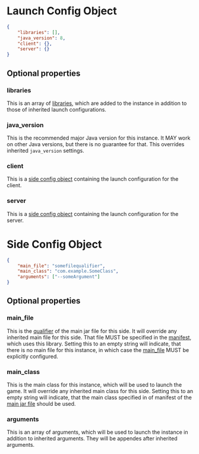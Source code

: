 # Launch Config Object

```json
{
    "libraries": [],
    "java_version": 8,
    "client": {},
    "server": {}
}
```

## Optional properties


### libraries

This is an array of [libraries](library.md), which are added to the instance in
addition to those of inherited launch configurations.

### java_version

This is the recommended major Java version for this instance. It MAY work on other
Java versions, but there is no guarantee for that. This overrides inherited `java_version`
settings.

### client

This is a [side config object](#side-config-object) containing the launch configuration
for the client.

### server

This is a [side config object](#side-config-object) containing the launch configuration
for the server.

# Side Config Object

```json
{
    "main_file": "somefilequalifier",
    "main_class": "com.example.SomeClass",
    "arguments": ["--someArgument"]
}
```

## Optional properties

### main_file

This is the [qualifier](./file.md#qualifier) of the main jar file for
this side. It will override any inherited main file for this side.
That file MUST be specified in the [manifest](./manifest.md), which
uses this library. Setting this to an empty string will indicate, that
there is no main file for this instance, in which case the 
[main_file](#mainfile) MUST be explicitly configured. 

### main_class

This is the main class for this instance, which will be used to launch
the game. It will override any inherited main class for this side. 
Setting this to an empty string will indicate, that the main class
specified in of manifest of the [main jar file](#mainfile) should be used.

### arguments

This is an array of arguments, which will be used to launch the instance
in addition to inherited arguments. They will be appendes after inherited 
arguments.